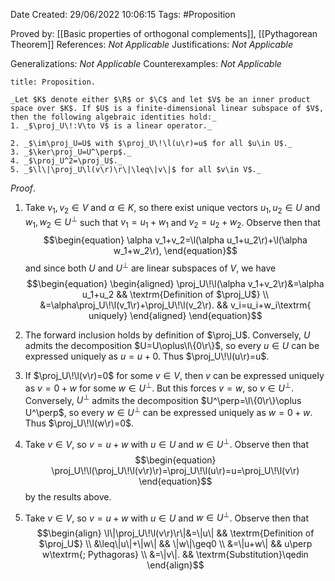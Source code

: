 <div class="topSpace"></div>

Date Created: 29/06/2022 10:06:15
Tags: #Proposition

Proved by: [[Basic properties of orthogonal complements]], [[Pythagorean Theorem]]
References: _Not Applicable_
Justifications: _Not Applicable_

Generalizations: _Not Applicable_
Counterexamples: _Not Applicable_

``` ad-Proposition
title: Proposition.

_Let $K$ denote either $\R$ or $\C$ and let $V$ be an inner product space over $K$. If $U$ is a finite-dimensional linear subspace of $V$, then the following algebraic identities hold:_
1. _$\proj_U\!:V\to V$ is a linear operator._

2. _$\im\proj_U=U$ with $\proj_U\!\l(u\r)=u$ for all $u\in U$._
3. _$\ker\proj_U=U^\perp$._
4. _$\proj_U^2=\proj_U$._
5. _$\l\|\proj_U\l(v\r)\r\|\leq\|v\|$ for all $v\in V$._

```

_Proof_. 
1. Take $v_1,v_2\in V$ and $\alpha\in K$, so there exist unique vectors $u_1,u_2\in U$ and $w_1,w_2\in U^\perp$ such that $v_1=u_1+w_1$ and $v_2=u_2+w_2$. Observe then that
$$\begin{equation}
    \alpha v_1+v_2=\l(\alpha u_1+u_2\r)+\l(\alpha w_1+w_2\r),
\end{equation}$$
and since both $U$ and $U^\perp$ are linear subspaces of $V$, we have
$$\begin{equation}
    \begin{aligned}
        \proj_U\!\l(\alpha v_1+v_2\r)&=\alpha u_1+u_2 && \textrm{Definition of $\proj_U$} \\
        &=\alpha\proj_U\!\l(v_1\r)+\proj_U\!\l(v_2\r). && v_i=u_i+w_i\textrm{ uniquely}
    \end{aligned}
\end{equation}$$

2. The forward inclusion holds by definition of $\proj_U$. Conversely, $U$ admits the decomposition $U=U\oplus\l\{0\r\}$, so every $u\in U$ can be expressed uniquely as $u=u+0$. Thus $\proj_U\!\l(u\r)=u$.
3. If $\proj_U\!\l(v\r)=0$ for some $v\in V$, then $v$ can be expressed uniquely as $v=0+w$ for some $w\in U^\perp$. But this forces $v=w$, so $v\in U^\perp$. Conversely, $U^\perp$ admits the decomposition $U^\perp=\l\{0\r\}\oplus U^\perp$, so every $w\in U^\perp$ can be expressed uniquely as $w=0+w$. Thus $\proj_U\!\l(w\r)=0$.
4. Take $v\in V$, so $v=u+w$ with $u\in U$ and $w\in U^\perp$. Observe then that
$$\begin{equation}
    \proj_U\!\l(\proj_U\!\l(v\r)\r)=\proj_U\!\l(u\r)=u=\proj_U\!\l(v\r)
\end{equation}$$
by the results above.
5. Take $v\in V$, so $v=u+w$ with $u\in U$ and $w\in U^\perp$. Observe then that
$$\begin{align}
    \l\|\proj_U\!\l(v\r)\r\|&=\|u\| && \textrm{Definition of $\proj_U$} \\
    &\leq\|u\|+\|w\| && \|w\|\geq0 \\
    &=\|u+w\| && u\perp w\textrm{; Pythagoras} \\
    &=\|v\|. && \textrm{Substitution}\qedin
\end{align}$$

